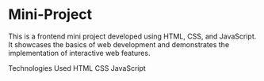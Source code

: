 # Mini-Project
This is a frontend mini project developed using HTML, CSS, and JavaScript. It showcases the basics of web development and demonstrates the implementation of interactive web features.

Technologies Used
HTML
CSS
JavaScript
